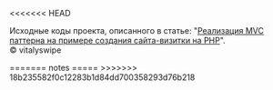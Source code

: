 <<<<<<< HEAD
﻿<p>
Исходные коды проекта, описанного в статье: "<a href="http://habrahabr.ru/post/150267/">Реализация MVC паттерна на примере создания сайта-визитки на PHP</a>".
<br/>
&copy; vitalyswipe
</p>
=======
notes
=====
>>>>>>> 18b235582f0c12283b1d84dd700358293d76b218
